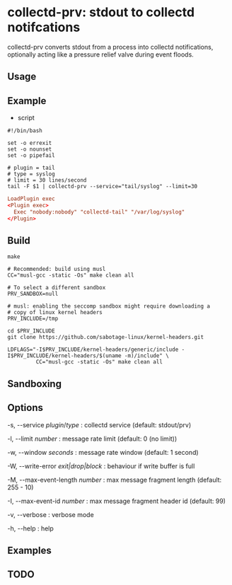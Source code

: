 collectd-prv: stdout to collectd notifcations
=============================================

collectd-prv converts stdout from a process into collectd notifications,
optionally acting like a pressure relief valve during event floods.

Usage
-----

Example
-------

* script

~~~ collectd-tail
#!/bin/bash

set -o errexit
set -o nounset
set -o pipefail

# plugin = tail
# type = syslog
# limit = 30 lines/second
tail -F $1 | collectd-prv --service="tail/syslog" --limit=30
~~~

~~~ collectd.conf
LoadPlugin exec
<Plugin exec>
  Exec "nobody:nobody" "collectd-tail" "/var/log/syslog"
</Plugin>
~~~

Build
-----

    make

    # Recommended: build using musl
    CC="musl-gcc -static -Os" make clean all

    # To select a different sandbox
    PRV_SANDBOX=null

    # musl: enabling the seccomp sandbox might require downloading a
    # copy of linux kernel headers
    PRV_INCLUDE=/tmp

    cd $PRV_INCLUDE
    git clone https://github.com/sabotage-linux/kernel-headers.git

    LDFLAGS="-I$PRV_INCLUDE/kernel-headers/generic/include -I$PRV_INCLUDE/kernel-headers/$(uname -m)/include" \
             CC="musl-gcc -static -Os" make clean all

Sandboxing
----------

Options
-------

-s, --service *plugin*/*type*
:		collectd service (default: stdout/prv)

-l, --limit *number*
:		message rate limit (default: 0 (no limit))

-w, --window *seconds*
:		message rate window (default: 1 second)

-W, --write-error *exit|drop|block*
:		behaviour if write buffer is full

-M, --max-event-length *number*
:		max message fragment length (default: 255 - 10)

-I, --max-event-id *number*
:		max message fragment header id (default: 99)

-v, --verbose
:		verbose mode

-h, --help
:		help

Examples
--------

TODO
----
